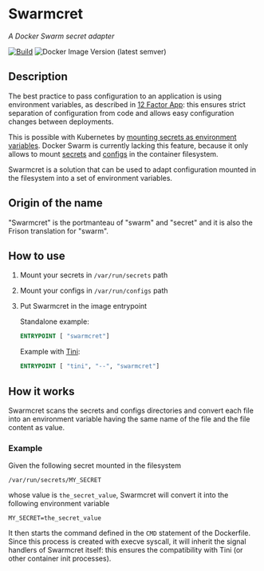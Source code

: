 # Swarmcret

_A Docker Swarm secret adapter_

[![Build](https://github.com/xstefanox/swarmcret/actions/workflows/build.yml/badge.svg)](https://github.com/xstefanox/swarmcret/actions/workflows/build.yml)
![Docker Image Version (latest semver)](https://img.shields.io/docker/v/xstefanox/swarmcret?label=Docker%20Hub&sort=semver)

## Description

The best practice to pass configuration to an application is using environment variables, as
described in [12 Factor App](https://12factor.net/config): this ensures strict separation of
configuration from code and allows easy configuration changes between deployments.

This is possible with Kubernetes by
[mounting secrets as environment variables](https://kubernetes.io/docs/concepts/configuration/secret/#using-secrets-as-environment-variables).
Docker Swarm is currently lacking this feature, because it only allows to mount
[secrets](https://docs.docker.com/engine/swarm/secrets/) and
[configs](https://docs.docker.com/engine/swarm/configs/) in the container filesystem.

Swarmcret is a solution that can be used to adapt configuration mounted in the filesystem into a set
of environment variables.

## Origin of the name

"Swarmcret" is the portmanteau of "swarm" and "secret" and it is also the Frison translation for "swarm".

## How to use

1. Mount your secrets in `/var/run/secrets` path
2. Mount your configs in `/var/run/configs` path
3. Put Swarmcret in the image entrypoint

   Standalone example:
   ```dockerfile
   ENTRYPOINT [ "swarmcret"]
   ```

   Example with [Tini](https://github.com/krallin/tini):
   ```dockerfile
   ENTRYPOINT [ "tini", "--", "swarmcret"]
   ```

## How it works

Swarmcret scans the secrets and configs directories and convert each file into an environment
variable having the same name of the file and the file content as value.

### Example

Given the following secret mounted in the filesystem
```
/var/run/secrets/MY_SECRET
```

whose value is `the_secret_value`, Swarmcret will convert it into the following environment variable

```shell
MY_SECRET=the_secret_value
```

It then starts the command defined in the `CMD` statement of the Dockerfile.
Since this process is created with execve syscall, it will inherit the signal handlers of Swarmcret
itself: this ensures the compatibility with Tini (or other container init processes).

